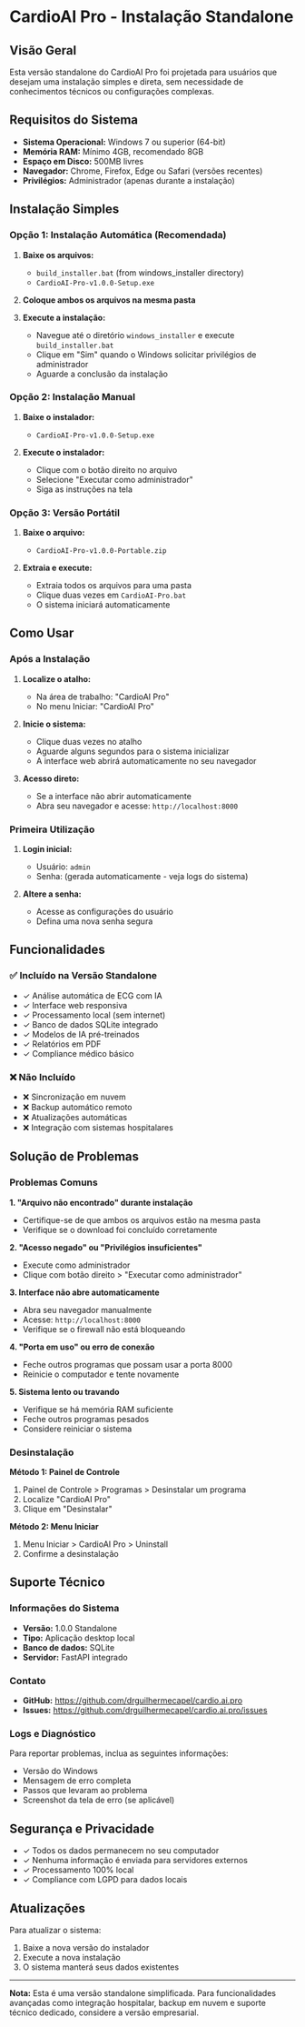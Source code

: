 # CardioAI Pro - Instalação Standalone

## Visão Geral

Esta versão standalone do CardioAI Pro foi projetada para usuários que desejam uma instalação simples e direta, sem necessidade de conhecimentos técnicos ou configurações complexas.

## Requisitos do Sistema

- **Sistema Operacional:** Windows 7 ou superior (64-bit)
- **Memória RAM:** Mínimo 4GB, recomendado 8GB
- **Espaço em Disco:** 500MB livres
- **Navegador:** Chrome, Firefox, Edge ou Safari (versões recentes)
- **Privilégios:** Administrador (apenas durante a instalação)

## Instalação Simples

### Opção 1: Instalação Automática (Recomendada)

1. **Baixe os arquivos:**
   - `build_installer.bat` (from windows_installer directory)
   - `CardioAI-Pro-v1.0.0-Setup.exe`

2. **Coloque ambos os arquivos na mesma pasta**

3. **Execute a instalação:**
   - Navegue até o diretório `windows_installer` e execute `build_installer.bat`
   - Clique em "Sim" quando o Windows solicitar privilégios de administrador
   - Aguarde a conclusão da instalação

### Opção 2: Instalação Manual

1. **Baixe o instalador:**
   - `CardioAI-Pro-v1.0.0-Setup.exe`

2. **Execute o instalador:**
   - Clique com o botão direito no arquivo
   - Selecione "Executar como administrador"
   - Siga as instruções na tela

### Opção 3: Versão Portátil

1. **Baixe o arquivo:**
   - `CardioAI-Pro-v1.0.0-Portable.zip`

2. **Extraia e execute:**
   - Extraia todos os arquivos para uma pasta
   - Clique duas vezes em `CardioAI-Pro.bat`
   - O sistema iniciará automaticamente

## Como Usar

### Após a Instalação

1. **Localize o atalho:**
   - Na área de trabalho: "CardioAI Pro"
   - No menu Iniciar: "CardioAI Pro"

2. **Inicie o sistema:**
   - Clique duas vezes no atalho
   - Aguarde alguns segundos para o sistema inicializar
   - A interface web abrirá automaticamente no seu navegador

3. **Acesso direto:**
   - Se a interface não abrir automaticamente
   - Abra seu navegador e acesse: `http://localhost:8000`

### Primeira Utilização

1. **Login inicial:**
   - Usuário: `admin`
   - Senha: (gerada automaticamente - veja logs do sistema)

2. **Altere a senha:**
   - Acesse as configurações do usuário
   - Defina uma nova senha segura

## Funcionalidades

### ✅ Incluído na Versão Standalone

- ✓ Análise automática de ECG com IA
- ✓ Interface web responsiva
- ✓ Processamento local (sem internet)
- ✓ Banco de dados SQLite integrado
- ✓ Modelos de IA pré-treinados
- ✓ Relatórios em PDF
- ✓ Compliance médico básico

### ❌ Não Incluído

- ❌ Sincronização em nuvem
- ❌ Backup automático remoto
- ❌ Atualizações automáticas
- ❌ Integração com sistemas hospitalares

## Solução de Problemas

### Problemas Comuns

**1. "Arquivo não encontrado" durante instalação**
- Certifique-se de que ambos os arquivos estão na mesma pasta
- Verifique se o download foi concluído corretamente

**2. "Acesso negado" ou "Privilégios insuficientes"**
- Execute como administrador
- Clique com botão direito > "Executar como administrador"

**3. Interface não abre automaticamente**
- Abra seu navegador manualmente
- Acesse: `http://localhost:8000`
- Verifique se o firewall não está bloqueando

**4. "Porta em uso" ou erro de conexão**
- Feche outros programas que possam usar a porta 8000
- Reinicie o computador e tente novamente

**5. Sistema lento ou travando**
- Verifique se há memória RAM suficiente
- Feche outros programas pesados
- Considere reiniciar o sistema

### Desinstalação

**Método 1: Painel de Controle**
1. Painel de Controle > Programas > Desinstalar um programa
2. Localize "CardioAI Pro"
3. Clique em "Desinstalar"

**Método 2: Menu Iniciar**
1. Menu Iniciar > CardioAI Pro > Uninstall
2. Confirme a desinstalação

## Suporte Técnico

### Informações do Sistema
- **Versão:** 1.0.0 Standalone
- **Tipo:** Aplicação desktop local
- **Banco de dados:** SQLite
- **Servidor:** FastAPI integrado

### Contato
- **GitHub:** https://github.com/drguilhermecapel/cardio.ai.pro
- **Issues:** https://github.com/drguilhermecapel/cardio.ai.pro/issues

### Logs e Diagnóstico

Para reportar problemas, inclua as seguintes informações:
- Versão do Windows
- Mensagem de erro completa
- Passos que levaram ao problema
- Screenshot da tela de erro (se aplicável)

## Segurança e Privacidade

- ✓ Todos os dados permanecem no seu computador
- ✓ Nenhuma informação é enviada para servidores externos
- ✓ Processamento 100% local
- ✓ Compliance com LGPD para dados locais

## Atualizações

Para atualizar o sistema:
1. Baixe a nova versão do instalador
2. Execute a nova instalação
3. O sistema manterá seus dados existentes

---

**Nota:** Esta é uma versão standalone simplificada. Para funcionalidades avançadas como integração hospitalar, backup em nuvem e suporte técnico dedicado, considere a versão empresarial.
